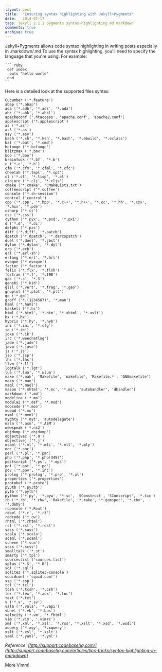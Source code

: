 ```yaml
---
layout: post
title:  "Ensuring syntax highlighting with Jekyll+Pygments"
date:   2014-07-17
tags: jekyll_2.1.1 pygments syntax-highlighting md markdown
comments: true
archive: true
---
```


Jekyll+Pygments allows code syntax highlighting in writing posts especially in .markdown/.md
To use the syntax highlighting, you'll need to specify the language that you're using. For example:

```
``` ruby
 def index
  puts "hello world"
 end
``

```
Here is a detailed look at the supported files syntax:

``` text
Cucumber ('*.feature')
abap ('*.abap')
ada ('*.adb', '*.ads', '*.ada')
ahk ('*.ahk', '*.ahkl')
apacheconf ('.htaccess', 'apache.conf', 'apache2.conf')
applescript ('*.applescript')
as ('*.as')
as3 ('*.as')
asy ('*.asy')
bash ('*.sh', '*.ksh', '*.bash', '*.ebuild', '*.eclass')
bat ('*.bat', '*.cmd')
befunge ('*.befunge')
blitzmax ('*.bmx')
boo ('*.boo')
brainfuck ('*.bf', '*.b')
c ('*.c', '*.h')
cfm ('*.cfm', '*.cfml', '*.cfc')
cheetah ('*.tmpl', '*.spt')
cl ('*.cl', '*.lisp', '*.el')
clojure ('*.clj', '*.cljs')
cmake ('*.cmake', 'CMakeLists.txt')
coffeescript ('*.coffee')
console ('*.sh-session')
control ('control')
cpp ('*.cpp', '*.hpp', '*.c++', '*.h++', '*.cc', '*.hh', '*.cxx', '*.hxx', '*.pde')
csharp ('*.cs')
css ('*.css')
cython ('*.pyx', '*.pxd', '*.pxi')
d ('*.d', '*.di')
delphi ('*.pas')
diff ('*.diff', '*.patch')
dpatch ('*.dpatch', '*.darcspatch')
duel ('*.duel', '*.jbst')
dylan ('*.dylan', '*.dyl')
erb ('*.erb')
erl ('*.erl-sh')
erlang ('*.erl', '*.hrl')
evoque ('*.evoque')
factor ('*.factor')
felix ('*.flx', '*.flxh')
fortran ('*.f', '*.f90')
gas ('*.s', '*.S')
genshi ('*.kid')
glsl ('*.vert', '*.frag', '*.geo')
gnuplot ('*.plot', '*.plt')
go ('*.go')
groff ('*.(1234567)', '*.man')
haml ('*.haml')
haskell ('*.hs')
html ('*.html', '*.htm', '*.xhtml', '*.xslt')
hx ('*.hx')
hybris ('*.hy', '*.hyb')
ini ('*.ini', '*.cfg')
io ('*.io')
ioke ('*.ik')
irc ('*.weechatlog')
jade ('*.jade')
java ('*.java')
js ('*.js')
jsp ('*.jsp')
lhs ('*.lhs')
llvm ('*.ll')
logtalk ('*.lgt')
lua ('*.lua', '*.wlua')
make ('*.mak', 'Makefile', 'makefile', 'Makefile.*', 'GNUmakefile')
mako ('*.mao')
maql ('*.maql')
mason ('*.mhtml', '*.mc', '*.mi', 'autohandler', 'dhandler')
markdown ('*.md')
modelica ('*.mo')
modula2 ('*.def', '*.mod')
moocode ('*.moo')
mupad ('*.mu')
mxml ('*.mxml')
myghty ('*.myt', 'autodelegate')
nasm ('*.asm', '*.ASM')
newspeak ('*.ns2')
objdump ('*.objdump')
objectivec ('*.m')
objectivej ('*.j')
ocaml ('*.ml', '*.mli', '*.mll', '*.mly')
ooc ('*.ooc')
perl ('*.pl', '*.pm')
php ('*.php', '*.php(345)')
postscript ('*.ps', '*.eps')
pot ('*.pot', '*.po')
pov ('*.pov', '*.inc')
prolog ('*.prolog', '*.pro', '*.pl')
properties ('*.properties')
protobuf ('*.proto')
py3tb ('*.py3tb')
pytb ('*.pytb')
python ('*.py', '*.pyw', '*.sc', 'SConstruct', 'SConscript', '*.tac')
rb ('*.rb', '*.rbw', 'Rakefile', '*.rake', '*.gemspec', '*.rbx', '*.duby')
rconsole ('*.Rout')
rebol ('*.r', '*.r3')
redcode ('*.cw')
rhtml ('*.rhtml')
rst ('*.rst', '*.rest')
sass ('*.sass')
scala ('*.scala')
scaml ('*.scaml')
scheme ('*.scm')
scss ('*.scss')
smalltalk ('*.st')
smarty ('*.tpl')
sourceslist ('sources.list')
splus ('*.S', '*.R')
sql ('*.sql')
sqlite3 ('*.sqlite3-console')
squidconf ('squid.conf')
ssp ('*.ssp')
tcl ('*.tcl')
tcsh ('*.tcsh', '*.csh')
tex ('*.tex', '*.aux', '*.toc')
text ('*.txt')
v ('*.v', '*.sv')
vala ('*.vala', '*.vapi')
vbnet ('*.vb', '*.bas')
velocity ('*.vm', '*.fhtml')
vim ('*.vim', '.vimrc')
xml ('*.xml', '*.xsl', '*.rss', '*.xslt', '*.xsd', '*.wsdl')
xquery ('*.xqy', '*.xquery')
xslt ('*.xsl', '*.xslt')
yaml ('*.yaml', '*.yml')
```
_Reference: [http://support.codebasehq.com/](http://support.codebasehq.com/articles/tips-tricks/syntax-highlighting-in-markdown)_



More Vimm!
